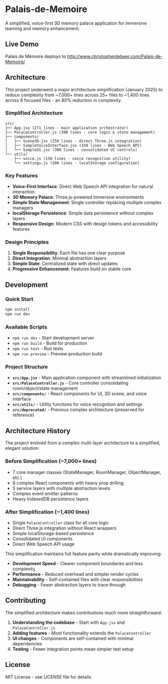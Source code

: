 # Palais-de-Memoire

A simplified, voice-first 3D memory palace application for immersive learning and memory enhancement.

## Live Demo

Palais de Mémoire deploys to http://www.christopherdebeer.com/Palais-de-Memoire/

## Architecture

This project underwent a major architecture simplification (January 2025) to reduce complexity from ~7,000+ lines across 25+ files to ~1,400 lines across 8 focused files - an 80% reduction in complexity.

### Simplified Architecture

```
src/
├── App.jsx (271 lines - main application orchestrator)
├── PalaceController.js (300 lines - core logic & state management)
├── components/
│   ├── Scene3D.jsx (250 lines - direct Three.js integration)
│   ├── SimpleVoiceInterface.jsx (150 lines - Web Speech API)
│   └── SimpleUI.jsx (300 lines - consolidated UI controls)
└── utils/
    ├── voice.js (150 lines - voice recognition utility)
    └── settings.js (100 lines - localStorage configuration)
```

### Key Features

- **Voice-First Interface**: Direct Web Speech API integration for natural interaction
- **3D Memory Palace**: Three.js-powered immersive environments  
- **Simple State Management**: Single controller replacing multiple complex managers
- **localStorage Persistence**: Simple data persistence without complex layers
- **Responsive Design**: Modern CSS with design tokens and accessibility features

### Design Principles

1. **Single Responsibility**: Each file has one clear purpose
2. **Direct Integration**: Minimal abstraction layers
3. **Simple State**: Centralized state with direct updates  
4. **Progressive Enhancement**: Features build on stable core

## Development

### Quick Start

```bash
npm install
npm run dev
```

### Available Scripts

- `npm run dev` - Start development server
- `npm run build` - Build for production
- `npm run test` - Run tests
- `npm run preview` - Preview production build

### Project Structure

- **`src/App.jsx`** - Main application component with streamlined initialization
- **`src/PalaceController.js`** - Core controller consolidating room/object/state management
- **`src/components/`** - React components for UI, 3D scene, and voice interface
- **`src/utils/`** - Utility functions for voice recognition and settings
- **`src/deprecated/`** - Previous complex architecture (preserved for reference)

## Architecture History

The project evolved from a complex multi-layer architecture to a simplified, elegant solution:

### Before Simplification (~7,000+ lines)
- 7 core manager classes (StateManager, RoomManager, ObjectManager, etc.)
- 8 complex React components with heavy prop drilling
- 5 service layers with multiple abstraction levels
- Complex event emitter patterns
- Heavy IndexedDB persistence layers

### After Simplification (~1,400 lines) 
- Single `PalaceController` class for all core logic
- Direct Three.js integration without React wrappers
- Simple localStorage-based persistence
- Consolidated UI components
- Direct Web Speech API usage

This simplification maintains full feature parity while dramatically improving:
- **Development Speed** - Clearer component boundaries and less complexity
- **Performance** - Reduced overhead and simpler render cycles
- **Maintainability** - Self-contained files with clear responsibilities
- **Debugging** - Fewer abstraction layers to trace through

## Contributing

The simplified architecture makes contributions much more straightforward:

1. **Understanding the codebase** - Start with `App.jsx` and `PalaceController.js`
2. **Adding features** - Most functionality extends the `PalaceController`
3. **UI changes** - Components are self-contained with minimal dependencies
4. **Testing** - Fewer integration points mean simpler test setup

## License

MIT License - see LICENSE file for details.